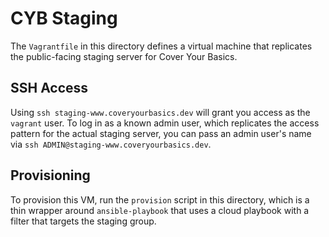 # CYB Staging

The `Vagrantfile` in this directory defines a virtual machine that replicates
the public-facing staging server for Cover Your Basics.

## SSH Access

Using `ssh staging-www.coveryourbasics.dev` will grant you access as the
`vagrant` user.  To log in as a known admin user, which replicates the access
pattern for the actual staging server, you can pass an admin user's name via
`ssh ADMIN@staging-www.coveryourbasics.dev`.

## Provisioning

To provision this VM, run the `provision` script in this directory, which is a
thin wrapper around `ansible-playbook` that uses a cloud playbook with a filter
that targets the staging group.
